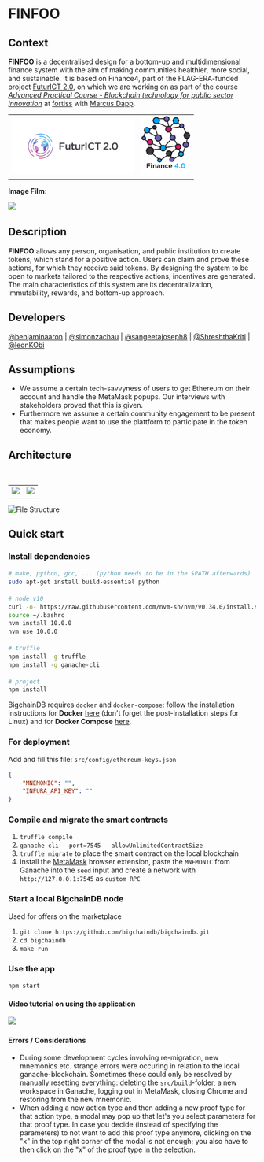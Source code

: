 # FINFOO

## Context

**FINFOO** is a decentralised design for a bottom-up and multidimensional finance system with the aim of making communities healthier, more social, and sustainable. It is based on Finance4, part of the FLAG-ERA-funded project [FuturICT 2.0](https://futurict2.eu/), on which we are working on as part of the course [*Advanced Practical Course - Blockchain technology for public sector innovation*](https://campus.tum.de/tumonline/wbLv.wbShowLVDetail?pStpSpNr=950404716&pSpracheNr=2) at [fortiss](https://www.fortiss.org/) with [Marcus Dapp](http://digisus.com/).

<table border="0"><tr><td>
<a href="https://futurict2.eu/"><img src="public/project-logos/FuturICT2_logo_on_white.png" width="250" ></a></td>
<td>
<img src="public/project-logos/Fin4_logo_on_white.jpg" width="100">
</td></tr></table>

**Image Film**:

[![](http://img.youtube.com/vi/oNlKdHjvExo/0.jpg)](http://www.youtube.com/watch?v=oNlKdHjvExo "Finance 4.0")

## Description

**FINFOO** allows any person, organisation, and public institution to create tokens, which stand for a positive action. Users can claim and prove these actions, for which they receive said tokens. By designing the system to be open to markets tailored to the respective actions, incentives are generated. The main characteristics of this system are its decentralization, immutability, rewards, and bottom-up approach.

## Developers

[@benjaminaaron](/benjaminaaron) | [@simonzachau](/simonzachau) | [@sangeetajoseph8](/sangeetajoseph8) | [@ShreshthaKriti](/ShreshthaKriti) | [@leonKObi](/leonKObi)

## Assumptions

- We assume a certain tech-savvyness of users to get Ethereum on their account and handle the MetaMask popups. Our interviews with stakeholders proved that this is given.
- Furthermore we assume a certain community engagement to be present that makes people want to use the plattform to participate in the token economy.

## Architecture

<table border="0"><tr>
<td><img src="https://user-images.githubusercontent.com/5141792/61829156-9f107b00-ae68-11e9-8ab7-6800f249caf8.png" width="500" ></a></td>
<br/>
<td><img src="https://user-images.githubusercontent.com/5141792/61829167-a3d52f00-ae68-11e9-98ef-76878f39d2d8.png" width="500" ></a></td>
</table>

![File Structure](
https://user-images.githubusercontent.com/9423641/62013340-4f47f180-b191-11e9-8e9f-fa45b0577063.png "File Structure")

## Quick start

### Install dependencies

```sh
# make, python, gcc, ... (python needs to be in the $PATH afterwards)
sudo apt-get install build-essential python

# node v10
curl -o- https://raw.githubusercontent.com/nvm-sh/nvm/v0.34.0/install.sh | bash
source ~/.bashrc
nvm install 10.0.0
nvm use 10.0.0

# truffle
npm install -g truffle
npm install -g ganache-cli

# project
npm install
```

BigchainDB requires `docker` and `docker-compose`: follow the installation instructions for **Docker** [here](https://docs.docker.com/engine/installation/) (don't forget the post-installation steps for Linux) and for **Docker Compose** [here](https://docs.docker.com/compose/install/).

### For deployment
Add and fill this file: `src/config/ethereum-keys.json`
```json
{
    "MNEMONIC": "",
    "INFURA_API_KEY": ""
}
```

### Compile and migrate the smart contracts

1. `truffle compile`
2. `ganache-cli --port=7545 --allowUnlimitedContractSize`
3. `truffle migrate` to place the smart contract on the local blockchain
4. install the [MetaMask](https://metamask.io/) browser extension, paste the `MNEMONIC` from Ganache into the `seed` input and create a network with `http://127.0.0.1:7545` as `custom RPC`

### Start a local BigchainDB node
Used for offers on the marketplace

1. `git clone https://github.com/bigchaindb/bigchaindb.git`
2. `cd bigchaindb`
3. `make run`

### Use the app
```sh
npm start
```

#### Video tutorial on using the application

[![](https://img.youtube.com/vi/suODLSig1sA/0.jpg)](https://youtu.be/suODLSig1sA)

#### Errors / Considerations

- During some development cycles involving re-migration, new mnemonics etc. strange errors were occuring in relation to the local ganache-blockchain. Sometimes these could only be resolved by manually resetting everything: deleting the `src/build`-folder, a new workspace in Ganache, logging out in MetaMask, closing Chrome and restoring from the new mnemonic.
- When adding a new action type and then adding a new proof type for that action type, a modal may pop up that let's you select parameters for that proof type. In case you decide (instead of specifying the parameters) to not want to add this proof type anymore, clicking on the "x" in the top right corner of the modal is not enough; you also have to then click on the "x" of the proof type in the selection.
